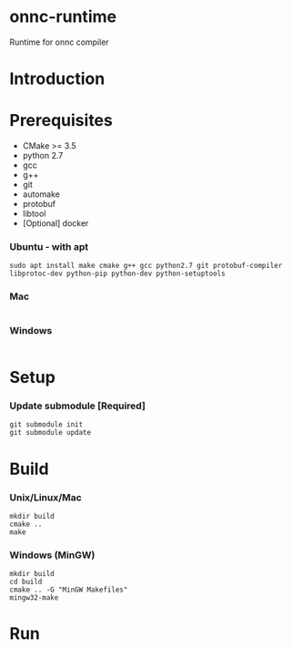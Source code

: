 # onnc-runtime

Runtime for onnc compiler

# Introduction

# Prerequisites

* CMake >= 3.5
* python 2.7
* gcc
* g++
* git
* automake
* protobuf
* libtool
* [Optional] docker

### Ubuntu - with apt

````
sudo apt install make cmake g++ gcc python2.7 git protobuf-compiler libprotoc-dev python-pip python-dev python-setuptools
````

### Mac

````

````

### Windows

````

````

# Setup

### Update submodule [Required]

````
git submodule init
git submodule update
````

# Build

### Unix/Linux/Mac

````
mkdir build
cmake ..
make
````

### Windows (MinGW)

````
mkdir build
cd build
cmake .. -G "MinGW Makefiles"
mingw32-make
````

# Run

